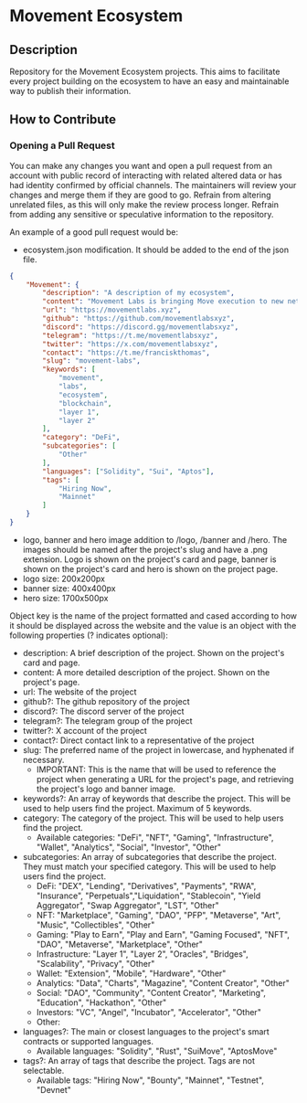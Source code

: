 # Movement Ecosystem

## Description

Repository for the Movement Ecosystem projects. This aims to facilitate every project building on the ecosystem to have an easy and maintainable way to publish their information.

## How to Contribute

### Opening a Pull Request

You can make any changes you want and open a pull request from an account with public record of interacting with related altered data or has had identity confirmed by official channels. The maintainers will review your changes and merge them if they are good to go.
Refrain from altering unrelated files, as this will only make the review process longer.
Refrain from adding any sensitive or speculative information to the repository.

An example of a good pull request would be:

- ecosystem.json modification. It should be added to the end of the json file.

```json
{
    "Movement": {
        "description": "A description of my ecosystem",
        "content": "Movement Labs is bringing Move execution to new networks and environments. Our flagship products are M1 and M2. We are also building the Movement SDK, Movement CLI, Fractal, Hyperlane messaging infrastructure, and the Movement Shared Sequencer to provide paramount interoperability between our Move-based environments and other networks.",
        "url": "https://movementlabs.xyz",
        "github": "https://github.com/movementlabsxyz",
        "discord": "https://discord.gg/movementlabsxyz",
        "telegram": "https://t.me/movementlabsxyz",
        "twitter": "https://x.com/movementlabsxyz",
        "contact": "https://t.me/franciskthomas",
        "slug": "movement-labs",
        "keywords": [
            "movement",
            "labs",
            "ecosystem",
            "blockchain",
            "layer 1",
            "layer 2"
        ],
        "category": "DeFi",
        "subcategories": [
            "Other"
        ],
        "languages": ["Solidity", "Sui", "Aptos"],
        "tags": [
            "Hiring Now",
            "Mainnet"
        ]
    }
}
```

- logo, banner and hero image addition to /logo, /banner and /hero. The images should be named after the project's slug and have a .png extension. Logo is shown on the project's card and page, banner is shown on the project's card and hero is shown on the project page.
- logo size: 200x200px
- banner size: 400x400px
- hero size: 1700x500px

Object key is the name of the project formatted and cased according to how it should be displayed across the website and the value is an object with the following properties (? indicates optional):

- description: A brief description of the project. Shown on the project's card and page.
- content: A more detailed description of the project. Shown on the project's page.
- url: The website of the project
- github?: The github repository of the project
- discord?: The discord server of the project
- telegram?: The telegram group of the project
- twitter?: X account of the project
- contact?: Direct contact link to a representative of the project
- slug: The preferred name of the project in lowercase, and hyphenated if necessary.
  - IMPORTANT: This is the name that will be used to reference the project when generating a URL for the project's page, and retrieving the project's logo and banner image.
- keywords?: An array of keywords that describe the project. This will be used to help users find the project. Maximum of 5 keywords.
- category: The category of the project. This will be used to help users find the project.
  - Available categories: "DeFi", "NFT", "Gaming", "Infrastructure", "Wallet", "Analytics", "Social", "Investor", "Other"
- subcategories: An array of subcategories that describe the project. They must match your specified category. This will be used to help users find the project.
  - DeFi: "DEX", "Lending", "Derivatives", "Payments", "RWA", "Insurance", "Perpetuals","Liquidation", "Stablecoin", "Yield Aggregator", "Swap Aggregator", "LST", "Other"
  - NFT: "Marketplace", "Gaming", "DAO", "PFP", "Metaverse", "Art", "Music", "Collectibles", "Other"
  - Gaming: "Play to Earn", "Play and Earn", "Gaming Focused", "NFT", "DAO", "Metaverse", "Marketplace", "Other"
  - Infrastructure: "Layer 1", "Layer 2", "Oracles", "Bridges", "Scalability", "Privacy", "Other"
  - Wallet: "Extension", "Mobile", "Hardware", "Other"
  - Analytics: "Data", "Charts", "Magazine", "Content Creator", "Other"
  - Social: "DAO", "Community", "Content Creator", "Marketing", "Education", "Hackathon", "Other"
  - Investors: "VC", "Angel", "Incubator", "Accelerator", "Other"
  - Other:
- languages?: The main or closest languages to the project's smart contracts or supported languages.
  - Available languages: "Solidity", "Rust", "SuiMove", "AptosMove"
- tags?: An array of tags that describe the project. Tags are not selectable.
  - Available tags: "Hiring Now", "Bounty", "Mainnet", "Testnet", "Devnet"
